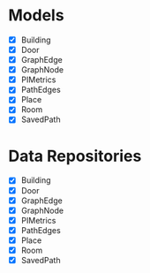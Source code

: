# Models
- [X] Building  
- [X] Door
- [X] GraphEdge
- [X] GraphNode
- [X] PIMetrics
- [X] PathEdges
- [X] Place
- [X] Room
- [X] SavedPath

# Data Repositories
- [X] Building  
- [X] Door
- [X] GraphEdge
- [X] GraphNode
- [X] PIMetrics
- [X] PathEdges
- [X] Place
- [X] Room
- [X] SavedPath